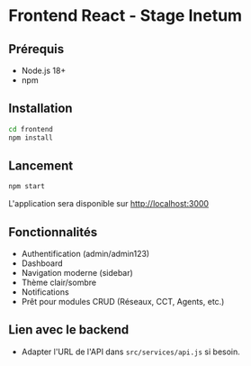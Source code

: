 # Frontend React - Stage Inetum

## Prérequis
- Node.js 18+
- npm

## Installation

```bash
cd frontend
npm install
```

## Lancement

```bash
npm start
```

L'application sera disponible sur [http://localhost:3000](http://localhost:3000)

## Fonctionnalités
- Authentification (admin/admin123)
- Dashboard
- Navigation moderne (sidebar)
- Thème clair/sombre
- Notifications
- Prêt pour modules CRUD (Réseaux, CCT, Agents, etc.)

## Lien avec le backend
- Adapter l'URL de l'API dans `src/services/api.js` si besoin. 